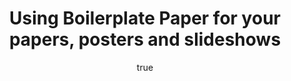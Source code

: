 ﻿---
title: Using Boilerplate Paper for your papers, posters and slideshows
author:
- name: Gijs van Dam
  email: gvandam@gmail.com
  group: Group1
  corref: cor1
  cortext: Corresponding author
author-group:
- name: Group1
  address: "Institute of IR4.0, National University of Malaysia, Malaysia"
keywords: [LaTeX, Markdown, Pandoc, Vscode]
secnumdepth: 2
papersize: a4
theoremnos-cleveref: True
theoremnos-names:
- id: thm
  name: Theorem
- id: dfn
  name: Definition
- id: lem
  name: Lemma
- id: prf
  name: Proof
# classoption:
# - draft
---
